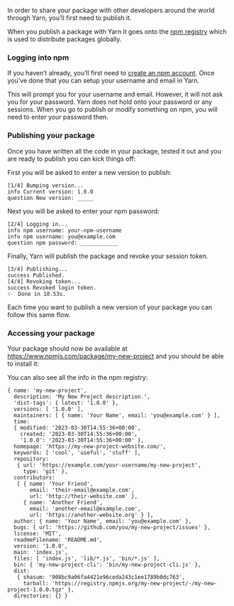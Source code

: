 In order to share your package with other developers around the world through Yarn, you’ll first need to publish it.

When you publish a package with Yarn it goes onto the [npm registry](https://www.npmjs.com/) which is used to distribute packages globally.

### Logging into npm[](https://yarn.bootcss.com/docs/publishing-a-package.html#toc-logging-into-npm)

If you haven’t already, you’ll first need to [create an npm account](https://www.npmjs.com/signup). Once you’ve done that you can setup your username and email in Yarn.

This will prompt you for your username and email. However, it will not ask you for your password. Yarn does not hold onto your password or any sessions. When you go to publish or modify something on npm, you will need to enter your password then.

### Publishing your package[](https://yarn.bootcss.com/docs/publishing-a-package.html#toc-publishing-your-package)

Once you have written all the code in your package, tested it out and you are ready to publish you can kick things off:

First you will be asked to enter a new version to publish:

```
[1/4] Bumping version...
info Current version: 1.0.0
question New version: _____
```

Next you will be asked to enter your npm password:

```
[2/4] Logging in...
info npm username: your-npm-username
info npm username: you@example.com
question npm password: ____________
```

Finally, Yarn will publish the package and revoke your session token.

```
[3/4] Publishing...
success Published.
[4/4] Revoking token...
success Revoked login token.
✨  Done in 10.53s.
```

Each time you want to publish a new version of your package you can follow this same flow.

### Accessing your package[](https://yarn.bootcss.com/docs/publishing-a-package.html#toc-accessing-your-package)

Your package should now be available at https://www.npmjs.com/package/my-new-project and you should be able to install it:

You can also see all the info in the npm registry:

```
{ name: 'my-new-project',
  description: 'My New Project description.',
  'dist-tags': { latest: '1.0.0' },
  versions: [ '1.0.0' ],
  maintainers: [ { name: 'Your Name', email: 'you@example.com' } ],
  time:
  { modified: '2023-03-30T14:55:36+00:00',
    created: '2023-03-30T14:55:36+00:00',
    '1.0.0': '2023-03-30T14:55:36+00:00' },
  homepage: 'https://my-new-project-website.com/',
  keywords: [ 'cool', 'useful', 'stuff' ],
  repository:
   { url: 'https://example.com/your-username/my-new-project',
     type: 'git' },
  contributors:
   [ { name: 'Your Friend',
       email: 'their-email@example.com',
       url: 'http://their-website.com' },
     { name: 'Another Friend',
       email: 'another-email@example.com',
       url: 'https://another-website.org' } ],
  author: { name: 'Your Name', email: 'you@example.com' },
  bugs: { url: 'https://github.com/you/my-new-project/issues' },
  license: 'MIT',
  readmeFilename: 'README.md',
  version: '1.0.0',
  main: 'index.js',
  files: [ 'index.js', 'lib/*.js', 'bin/*.js' ],
  bin: { 'my-new-project-cli': 'bin/my-new-project-cli.js' },
  dist:
   { shasum: '908bc9a06fa4421e96ceda243c1ee1789b0dc763',
     tarball: 'https://registry.npmjs.org/my-new-project/-/my-new-project-1.0.0.tgz' },
  directories: {} }
```